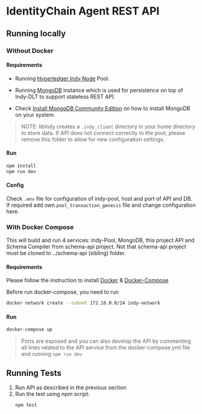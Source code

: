 # IdentityChain Agent REST API

## Running locally

### Without Docker

#### Requirements

-   Running [Hyperledger Indy Node] Pool.

-   Running [MongoDB] instance which is used for persistence on top of
    Indy-DLT to support stateless REST API.

-   Check [Install MongoDB Community Edition] on how to install MongoDB
    on your system.

> NOTE: libindy creates a `.indy_client` directory in your home directory
> to store data. If API does not connect correctly to the pool, please
> remove this folder to allow for new configuration settings.

#### Run

```bash
npm install
npm run dev
```

#### Config

Check `.env` file for configuration of indy-pool, host and port of API
and DB. If required add own `pool_transaction_genesis` file and change
configuration here.

### With Docker Compose

This will build and run 4 services: Indy-Pool, MongoDB,  this project API and Schema Compiler from schema-api project. Not that schema-api project must be cloned to ../schema-api (sibling) folder. 

#### Requirements

Please follow the instruction to install [Docker] & [Docker-Compose]

Before run docker-compose, you need to run

```bash
docker network create --subnet 172.16.0.0/24 indy-network
```

#### Run

```bash
docker-compose up
```

> Ports are exposed and you can also develop the API by commenting all lines
> related to the API service from the docker-compose.yml file and running
> `npm run dev`

## Running Tests

1. Run API as described in the previous section
1. Run the test using npm script:
    ```bash
    npm test
    ```

[docker]: https://docs.docker.com/install/
[docker-compose]: https://docs.docker.com/compose/install/
[hyperledger indy node]: https://github.com/hyperledger/indy-node
[mongodb]: https://www.mongodb.com/
[install mongodb community edition]: https://docs.mongodb.com/manual/administration/install-community/
